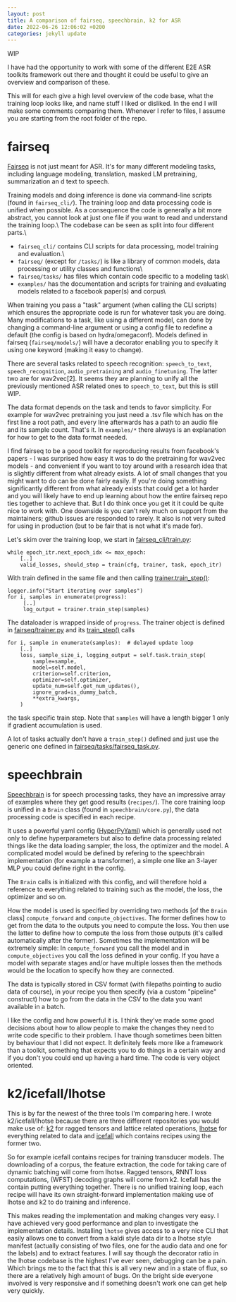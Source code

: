 ```yaml
---
layout: post
title: A comparison of fairseq, speechbrain, k2 for ASR
date: 2022-06-26 12:06:02 +0200
categories: jekyll update
---
```


WIP

I have had the opportunity to work with some of the different E2E ASR toolkits framework out there and thought it could be useful to give an overview and comparison of these.

This will for each give a high level overview of the code base, what the training loop looks like, and name stuff I liked or disliked. In the end I will make some comments comparing them.
Whenever I refer to files, I assume you are starting from the root folder of the repo.
# fairseq
[Fairseq](https://github.com/facebookresearch/fairseq) is not just meant for ASR. It's for many different modeling tasks, including language modeling, translation, masked LM pretraining, summarization an
d text to speech.

Training models and doing inference is done via command-line scripts (found in `fairseq_cli/`). The training loop and data processing code is unified when possible. As a consequence the code is generally a bit more abstract, you cannot look at just one file if you want to read and understand the training loop.\\
The codebase can be seen as split into four different parts.\\
- `fairseq_cli/` contains CLI scripts for data processing, model training and evaluation.\\
- `fairseq/` (except for `/tasks/`) is like a library of common models, data processing or utility classes and functions\\
- `fairseq/tasks/` has files which contain code specific to a modeling task\\
- `examples/` has the documentation and scripts for training and evaluating models related to a facebook paper(s) and corpus\\

When training you pass a "task" argument (when calling the CLI scripts) which ensures the appropriate code is run for whatever task you are doing. Many modifications to a task, like using a different model, can done by changing a command-line argument or using a config file to redefine a default (the config is based on hydra/omegaconf). Models defined in fairseq (`fairseq/models/`) will have a decorator enabling you to specify it using one keyword (making it easy to change).

There are several tasks related to speech recognition: `speech_to_text`, `speech_recognition`, `audio_pretraining` and `audio_finetuning`. The latter two are for wav2vec[2]. It seems they are planning to unify all the previously mentioned ASR related ones to `speech_to_text`, but this is still WIP.

The data format depends on the task and tends to favor simplicity. For example for wav2vec pretraining you just need a .tsv file which has on the first line a root path, and every line afterwards has a path to an audio file and its sample count. That's it. In `examples/*` there always is an explanation for how to get to the data format needed.

I find fairseq to be a good toolkit for reproducing results from facebook's papers - I was surprised how easy it was to do the pretraining for wav2vec models - and convenient if you want to toy around with a research idea that is slightly different from what already exists. A lot of small changes that you might want to do can be done fairly easily. If you're doing something significantly different from what already exists that could get a lot harder and you will likely have to end up learning about how the entire fairseq repo ties together to achieve that. But I do think once you get it it could be quite nice to work with. One downside is you can't rely much on support from the maintainers; github issues are responded to rarely. It also is not very suited for using in production (but to be fair that is not what it's made for).

Let's skim over the training loop, we start in [fairseq_cli/train.py](https://github.com/facebookresearch/fairseq/blob/main/fairseq_cli/train.py#L180):
```
while epoch_itr.next_epoch_idx <= max_epoch:
    [..]
    valid_losses, should_stop = train(cfg, trainer, task, epoch_itr)
```
With train defined in the same file and then calling [trainer.train_step()](https://github.com/facebookresearch/fairseq/blob/main/fairseq_cli/train.py#L312):

```
logger.info("Start iterating over samples")
for i, samples in enumerate(progress):
     [..]
	 log_output = trainer.train_step(samples)
```
The dataloader is wrapped inside of `progress`.  The trainer object is defined in [fairseq/trainer.py](https://github.com/facebookresearch/fairseq/blob/main/fairseq/trainer.py) and its [train_step()](https://github.com/facebookresearch/fairseq/blob/main/fairseq/trainer.py#L824) calls
```
for i, sample in enumerate(samples):  # delayed update loop
    [..]
	loss, sample_size_i, logging_output = self.task.train_step(
		sample=sample,
		model=self.model,
		criterion=self.criterion,
		optimizer=self.optimizer,
		update_num=self.get_num_updates(),
		ignore_grad=is_dummy_batch,
		**extra_kwargs,
	)
```
the task specific train step. Note that `samples` will have a length bigger 1 only if gradient accumulation is used.

A lot of tasks actually don't have a `train_step()` defined and just use the generic one defined in [fairseq/tasks/fairseq_task.py](https://github.com/facebookresearch/fairseq/blob/main/fairseq/tasks/fairseq_task.py#L490).

# speechbrain

[Speechbrain](https://github.com/speechbrain/speechbrain) is for speech processing tasks, they have an impressive array of examples where they get good results (`recipes/`).  The core training loop is unified in a `Brain` class (found in `speechbrain/core.py`), the data processing code is specified in each recipe.

It uses a powerful yaml config ([HyperPyYaml](https://github.com/speechbrain/HyperPyYAML)) which is generally used not only to define hyperparameters but also to define data processing related things like the data loading sampler, the loss, the optimizer and the model. A complicated model would be defined by refering to the speechbrain implementation (for example a transformer), a simple one like an 3-layer MLP you could define right in the config.

The `Brain` calls is initialized with this config, and will therefore hold a reference to everything related to training such as the model, the loss, the optimizer and so on.

How the model is used is specified by overriding two methods  [of the `Brain` class] `compute_forward` and `compute_objectives`. The former defines how to get from the data to the outputs you need to compute the loss. You then use the latter to define how to compute the loss from those outputs (it's  called automatically after the former). Sometimes the implementation will be extremely simple: In `compute_forward` you call the model and in `compute_objectives` you call the loss defined in your config. If you have a model with separate stages and/or have multiple losses then the methods would be the location to specify how they are connected.

The data is typically stored in CSV format (with filepaths pointing to audio data of course), in your recipe you then specify (via a custom "pipeline" construct) how to go from the data in the CSV to the data you want available in a batch.

I like the config and how powerful it is.  I think they've made some good decisions about how to allow people to make the changes they need to write code specific to their problem. I have though sometimes been bitten by behaviour that I did not expect. It definitely feels more like a framework than a toolkit, something that expects you to do things in a certain way and if you don't you could end up having a hard time. The code is very object oriented.

# k2/icefall/lhotse

This is by far the newest of the three tools I'm comparing here. I wrote k2/icefall/lhotse because there are three different repositories you would make use of: [k2](https://github.com/k2-fsa/k2) for ragged tensors and lattice related operations, [lhotse](https://github.com/lhotse-speech/lhotse) for everything related to data and [icefall](https://github.com/k2-fsa/icefall) which contains recipes using the former two.

So for example icefall contains recipes for training transducer models. The downloading of a corpus, the feature extraction, the code for taking care of dynamic batching will come from lhotse. Ragged tensors, RNNT loss computations, (WFST) decoding graphs will come from k2. Icefall has the contain putting everything together. There is no unified training loop, each recipe will have its own straight-forward implementation making use of lhotse and k2 to do training and inference.

This makes reading the implementation and making changes very easy. I have achieved very good performance and plan to investigate the implementation details. Installing `lhotse` gives access to a very nice CLI that easily allows one to convert from a kaldi style data dir to a lhotse style manifest (actually consisting of two files, one for the audio data and one for the labels) and to extract features. I will say though the decorator ratio in the lhotse codebase is the highest I've ever seen, debugging can be a pain. Which brings me to the fact that this is all very new and in a state of flux, so there are a relatively high amount of bugs. On the bright side everyone involved is very responsive and if something doesn't work one can get help very quickly.
